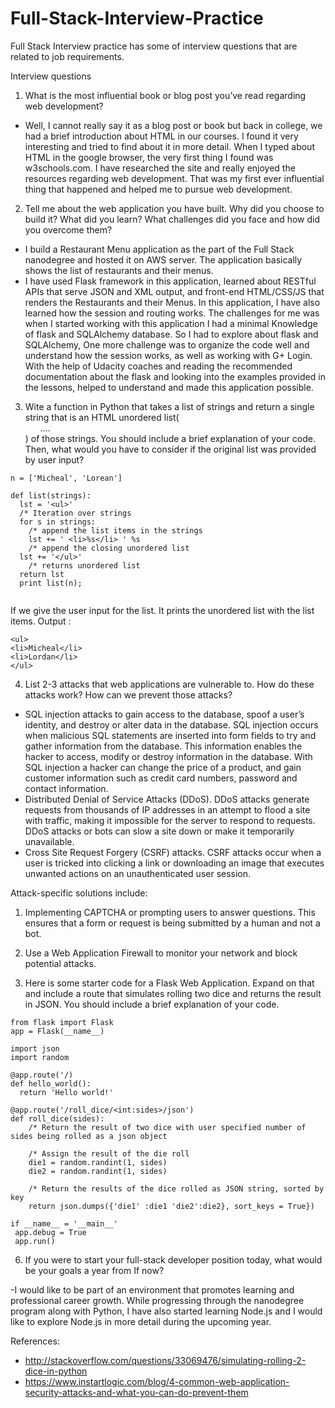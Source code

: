 # Full-Stack-Interview-Practice
Full Stack Interview practice has some of interview questions that are related to job requirements. 

Interview questions

1. What is the most influential book or blog post you’ve read regarding web  development?
  - Well, I cannot really say it as a blog post or book but back in college, we had a brief introduction about HTML in our courses. I found it very interesting and tried to find about it in more detail. 
   When I typed about HTML in the google browser, the very first thing I found was w3schools.com.  I have researched the site and really enjoyed the resources regarding web development. 
   That was my first ever influential thing that happened and helped me to pursue web development.
  
2. Tell me about the web application you have built. Why did you choose to build it? What did you learn? What challenges did you face and how did you overcome them?
 -  I build a Restaurant Menu application as the part of the Full Stack nanodegree and hosted it on AWS server. The application basically shows the list of restaurants
    and their menus.
 - I have used Flask framework in this application,  learned about RESTful APIs that serve JSON and XML output, and front-end HTML/CSS/JS that renders the Restaurants and their Menus. In this application, I have also learned how the session and routing works.
   The challenges for me was when I started working with this application I had a minimal Knowledge of flask and SQLAlchemy database. So I had to explore about flask and SQLAlchemy,  One more challenge was to organize the code well and understand how the session works, as well as working with G+ Login. With the help of Udacity coaches and reading the recommended documentation about the flask and looking into the examples provided in the lessons, helped to understand and made this application possible.

3. Wite a function in Python that takes a list of strings and return a single string that is an HTML unordered list(<ul>….</ul>) of those strings. You should include a brief explanation of your code. Then, what would you have to consider  if the original list was provided by user input?
``` 
n = ['Micheal', 'Lorean']

def list(strings):
  lst = '<ul>'
  /* Iteration over strings
  for s in strings:
    /* append the list items in the strings
    lst += ' <li>%s</li> ' %s
    /* append the closing unordered list
  lst += '</ul>'
    /* returns unordered list
  return lst
  print list(n);
  
```  
If we give the user input for the list. It prints the unordered list with the list items.
Output : 
```
<ul>
<li>Micheal</li>
<li>Lordan</li>
</ul>

```
4. List 2-3 attacks that web applications are vulnerable to. How do these attacks work? How can we prevent those attacks?
  -	SQL injection attacks to gain access to the database, spoof  a user’s identity,  and destroy or alter data in the database. SQL injection occurs when malicious SQL statements are inserted into form fields to try and gather information from the database. This information enables the hacker to access, modify or destroy information in the database. With SQL injection a hacker can change the price of a product, and gain customer information such as credit card numbers, password and contact information.
  -	Distributed Denial of Service Attacks (DDoS). DDoS attacks generate requests from thousands  of IP addresses in an attempt to flood a site with traffic, making it impossible for the server to respond to requests. DDoS attacks or bots can slow a site down or make it temporarily unavailable.
  -	Cross Site Request Forgery (CSRF) attacks. CSRF attacks occur when a user is tricked into clicking a link or downloading an image that executes unwanted actions on an unauthenticated user session.
  
  Attack-specific solutions include:
  1. Implementing CAPTCHA or prompting users to answer questions. This ensures that a form or request is being submitted by a human and not a bot.
  2. Use a Web Application Firewall to monitor your network and block potential attacks.
 
 
5. Here is some starter code for a Flask Web Application. Expand on that and include a route that simulates rolling two dice and returns    the result in JSON. You should include a brief explanation of your code.
```
from flask import Flask
app = Flask(__name__)

import json
import random

@app.route('/)
def hello_world():
  return 'Hello world!'
  
@app.route('/roll_dice/<int:sides>/json')
def roll_dice(sides):
    /* Return the result of two dice with user specified number of sides being rolled as a json object
    
    /* Assign the result of the die roll
    die1 = random.randint(1, sides)
    die2 = random.randint(1, sides)
    
    /* Return the results of the dice rolled as JSON string, sorted by key
    return json.dumps({'die1' :die1 'die2':die2}, sort_keys = True})

if __name__ = '__main__'
 app.debug = True
 app.run()
```
6. If you were to start your full-stack developer position today, what would be your goals a year from If now?

-I would like to be part of an environment that promotes learning and professional career growth. While progressing through the nanodegree program along with Python, I have also started learning Node.js and I would like to explore Node.js in more detail during the upcoming year.

References:
- http://stackoverflow.com/questions/33069476/simulating-rolling-2-dice-in-python
- https://www.instartlogic.com/blog/4-common-web-application-security-attacks-and-what-you-can-do-prevent-them

